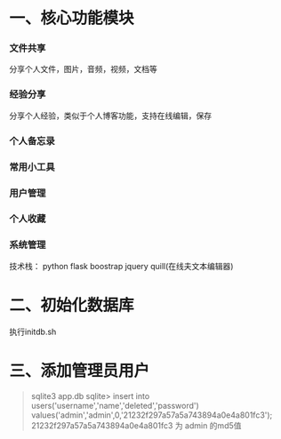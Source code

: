 # 一、核心功能模块
### ‌‌文件共享
  分享个人文件，图片，音频，视频，文档等
### 经验分享
  分享个人经验，类似于个人博客功能，支持在线编辑，保存
### 个人备忘录
### 常用小工具
### 用户管理
### 个人收藏
### 系统管理

技术栈： python flask boostrap jquery quill(在线夫文本编辑器)
# 二、初始化数据库
  执行initdb.sh
# 三、添加管理员用户
  > sqlite3 app.db
  sqlite> insert into users('username','name','deleted','password') values('admin','admin',0,'21232f297a57a5a743894a0e4a801fc3');
  > 21232f297a57a5a743894a0e4a801fc3 为 admin 的md5值
  


